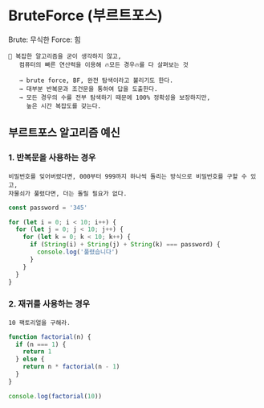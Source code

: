 # BruteForce (부르트포스)

Brute: 무식한
Force: 힘

```
📌 복잡한 알고리즘을 굳이 생각하지 않고,
   컴퓨터의 빠른 연산력을 이용해 🔥모든 경우🔥를 다 살펴보는 것

   → brute force, BF, 완전 탐색이라고 불리기도 한다.
   → 대부분 반복문과 조건문을 통하여 답을 도출한다.
   → 모든 경우의 수를 전부 탐색하기 때문에 100% 정확성을 보장하지만,
     높은 시간 복잡도를 갖는다.
```

## 부르트포스 알고리즘 예신

### 1. 반복문을 사용하는 경우

```
비밀번호를 잊어버렸다면, 000부터 999까지 하나씩 돌리는 방식으로 비밀번호를 구할 수 있고,
자물쇠가 풀렸다면, 더는 돌릴 필요가 없다.
```

```js
const password = '345'

for (let i = 0; i < 10; i++) {
  for (let j = 0; j < 10; j++) {
    for (let k = 0; k < 10; k++) {
      if (String(i) + String(j) + String(k) === password) {
        console.log('풀렸습니다')
      }
    }
  }
}
```

### 2. 재귀를 사용하는 경우

```
10 팩토리얼을 구해라.
```

```js
function factorial(n) {
  if (n === 1) {
    return 1
  } else {
    return n * factorial(n - 1)
  }
}

console.log(factorial(10))
```
